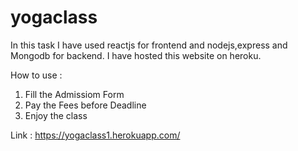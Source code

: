 # yogaclass
In this task I have used reactjs for frontend and nodejs,express and Mongodb for backend.
I have hosted this website on heroku.

How to use :

1. Fill the Admissiom Form 
2. Pay the Fees before Deadline
3. Enjoy the class

Link : https://yogaclass1.herokuapp.com/
